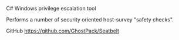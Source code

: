 C# Windows privilege escalation tool

Performs a number of security oriented host-survey "safety checks".

GitHub
https://github.com/GhostPack/Seatbelt